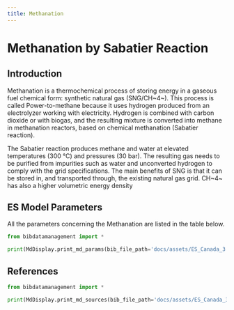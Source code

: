 ```yaml
---
title: Methanation
---
```


# Methanation by Sabatier Reaction

## Introduction

Methanation is a thermochemical process of storing energy in a gaseous
fuel chemical form: synthetic natural gas (SNG/CH~4~). This
process is called Power-to-methane because it uses hydrogen produced
from an electrolyzer working with electricity. Hydrogen is combined with
carbon dioxide or with biogas, and the resulting mixture is converted
into methane in methanation reactors, based on chemical methanation
(Sabatier reaction).

The Sabatier reaction produces methane and water at
elevated temperatures (300 °C) and pressures (30 bar). The
resulting gas needs to be purified from impurities such as water and
unconverted hydrogen to comply with the grid specifications. The main
benefits of SNG is that it can be stored in, and transported through,
the existing natural gas grid. CH~4~ has also a higher volumetric energy
density

## ES Model Parameters

All the parameters concerning the Methanation are listed in the table
below.

```python exec="on"
from bibdatamanagement import *

print(MdDisplay.print_md_params(bib_file_path='docs/assets/ES_Canada_3.bib',filter_entry='METHANATION'))
```

## References

```python exec="on"
from bibdatamanagement import *

print(MdDisplay.print_md_sources(bib_file_path='docs/assets/ES_Canada_3.bib',filter_entry='METHANATION'))
```
